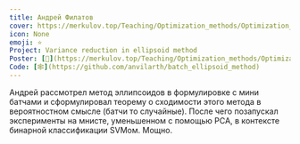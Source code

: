 ```yaml
---
title: Андрей Филатов
cover: https://merkulov.top/Teaching/Optimization_methods/Optimization_methods__/Лучшие_проекты_по_оптимизации_2020/Андрей_Филатов/filatov.png
icon: None
emoji: ⭐
Project: Variance reduction in ellipsoid method
Poster: [📎](https://merkulov.top/Teaching/Optimization_methods/Optimization_methods__/Лучшие_проекты_по_оптимизации_2020/Андрей_Филатов/filatov.pdf)
Code: [🕸](https://github.com/anvilarth/batch_ellipsoid_method)
---
```


Андрей рассмотрел метод эллипсоидов в формулировке с мини батчами и сформулировал теорему о сходимости этого метода в вероятностном смысле (батчи то случайные). После чего позапускал эксперименты на мнисте, уменьшенном с помощью PCA, в контексте бинарной классификации SVMом. Мощно.
